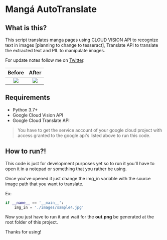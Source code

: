 # Mangá AutoTranslate

## What is this?
This script translates manga pages using CLOUD VISION API to recognize text in images [planning to change to tesseract], Translate API to translate the extracted text and PIL to manipulate images.

For update notes follow me on [Twitter](https://twitter.com/AlexandreSenpa1).

|Before|After|
|:------:|:-----:|
|<img src='https://pbs.twimg.com/media/Eg1qL7xWoAA0CBs?format=jpg&name=large' />|<img src='https://pbs.twimg.com/media/Eg1qNClXkAI5-TJ?format=png&name=large' />|

## Requirements

- Python 3.7+
- Google Cloud Vision API
- Google Cloud Translate API

>You have to get the service account of your google cloud project with access granted to the google api's listed above to run this code.

## How to run?!
This code is just for development purposes yet so to run it you'll have to open it in a notepad or something that you rather be using.

Once you've opened it just change the img_in variable with the source image path that you want to translate.

Ex:

```python
if __name__ == '__main__':
    img_in = './images/sample4.jpg'
```

Now you just have to run it and wait for the **out.png** be generated at the root folder of this project.

Thanks for using!